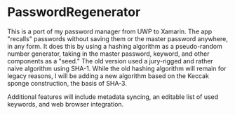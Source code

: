 # PasswordRegenerator

This is a port of my password manager from UWP to Xamarin. The app "recalls" passwords without saving them or the master password anywhere, in any form. It does this by using a hashing algorithm as a pseudo-random number generator, taking in the master password, keyword, and other components as a "seed." The old version used a jury-rigged and rather naive algorithm using SHA-1. While the old hashing algorithm will remain for legacy reasons, I will be adding a new algorithm based on the Keccak sponge construction, the basis of SHA-3.

Additional features will include metadata syncing, an editable list of used keywords, and web browser integration.
